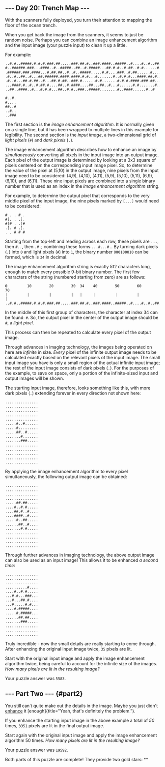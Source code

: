 ## \-\-- Day 20: Trench Map \-\--

With the scanners fully deployed, you turn their attention to mapping
the floor of the ocean trench.

When you get back the image from the scanners, it seems to just be
random noise. Perhaps you can combine an image enhancement algorithm and
the input image (your puzzle input) to clean it up a little.

For example:

    ..#.#..#####.#.#.#.###.##.....###.##.#..###.####..#####..#....#..#..##..##
    #..######.###...####..#..#####..##..#.#####...##.#.#..#.##..#.#......#.###
    .######.###.####...#.##.##..#..#..#####.....#.#....###..#.##......#.....#.
    .#..#..##..#...##.######.####.####.#.#...#.......#..#.#.#...####.##.#.....
    .#..#...##.#.##..#...##.#.##..###.#......#.#.......#.#.#.####.###.##...#..
    ...####.#..#..#.##.#....##..#.####....##...##..#...#......#.#.......#.....
    ..##..####..#...#.#.#...##..#.#..###..#####........#..####......#..#

    #..#.
    #....
    ##..#
    ..#..
    ..###

The first section is the *image enhancement algorithm*. It is normally
given on a single line, but it has been wrapped to multiple lines in
this example for legibility. The second section is the *input image*, a
two-dimensional grid of *light pixels* (`#`) and *dark pixels* (`.`).

The image enhancement algorithm describes how to enhance an image by
*simultaneously* converting all pixels in the input image into an output
image. Each pixel of the output image is determined by looking at a 3x3
square of pixels centered on the corresponding input image pixel. So, to
determine the value of the pixel at (5,10) in the output image, nine
pixels from the input image need to be considered: (4,9), (4,10),
(4,11), (5,9), (5,10), (5,11), (6,9), (6,10), and (6,11). These nine
input pixels are combined into a single binary number that is used as an
index in the *image enhancement algorithm* string.

For example, to determine the output pixel that corresponds to the very
middle pixel of the input image, the nine pixels marked by `[...]` would
need to be considered:

    # . . # .
    #[. . .].
    #[# . .]#
    .[. # .].
    . . # # #

Starting from the top-left and reading across each row, these pixels are
`...`, then `#..`, then `.#.`; combining these forms `...#...#.`. By
turning dark pixels (`.`) into `0` and light pixels (`#`) into `1`, the
binary number `000100010` can be formed, which is `34` in decimal.

The image enhancement algorithm string is exactly 512 characters long,
enough to match every possible 9-bit binary number. The first few
characters of the string (numbered starting from zero) are as follows:

    0         10        20        30  34    40        50        60        70
    |         |         |         |   |     |         |         |         |
    ..#.#..#####.#.#.#.###.##.....###.##.#..###.####..#####..#....#..#..##..##

In the middle of this first group of characters, the character at index
34 can be found: `#`. So, the output pixel in the center of the output
image should be `#`, a *light pixel*.

This process can then be repeated to calculate every pixel of the output
image.

Through advances in imaging technology, the images being operated on
here are *infinite* in size. *Every* pixel of the infinite output image
needs to be calculated exactly based on the relevant pixels of the input
image. The small input image you have is only a small region of the
actual infinite input image; the rest of the input image consists of
dark pixels (`.`). For the purposes of the example, to save on space,
only a portion of the infinite-sized input and output images will be
shown.

The starting input image, therefore, looks something like this, with
more dark pixels (`.`) extending forever in every direction not shown
here:

    ...............
    ...............
    ...............
    ...............
    ...............
    .....#..#......
    .....#.........
    .....##..#.....
    .......#.......
    .......###.....
    ...............
    ...............
    ...............
    ...............
    ...............

By applying the image enhancement algorithm to every pixel
simultaneously, the following output image can be obtained:

    ...............
    ...............
    ...............
    ...............
    .....##.##.....
    ....#..#.#.....
    ....##.#..#....
    ....####..#....
    .....#..##.....
    ......##..#....
    .......#.#.....
    ...............
    ...............
    ...............
    ...............

Through further advances in imaging technology, the above output image
can also be used as an input image! This allows it to be enhanced *a
second time*:

    ...............
    ...............
    ...............
    ..........#....
    ....#..#.#.....
    ...#.#...###...
    ...#...##.#....
    ...#.....#.#...
    ....#.#####....
    .....#.#####...
    ......##.##....
    .......###.....
    ...............
    ...............
    ...............

Truly incredible - now the small details are really starting to come
through. After enhancing the original input image twice, `35` pixels are
lit.

Start with the original input image and apply the image enhancement
algorithm twice, being careful to account for the infinite size of the
images. *How many pixels are lit in the resulting image?*

Your puzzle answer was `5583`.

## \-\-- Part Two \-\-- {#part2}

You still can\'t quite make out the details in the image. Maybe you just
didn\'t
[enhance](https://en.wikipedia.org/wiki/Kernel_(image_processing)) it
[enough]{title="Yeah, that's definitely the problem."}.

If you enhance the starting input image in the above example a total of
*50* times, `3351` pixels are lit in the final output image.

Start again with the original input image and apply the image
enhancement algorithm 50 times. *How many pixels are lit in the
resulting image?*

Your puzzle answer was `19592`.

Both parts of this puzzle are complete! They provide two gold stars:
\*\*
